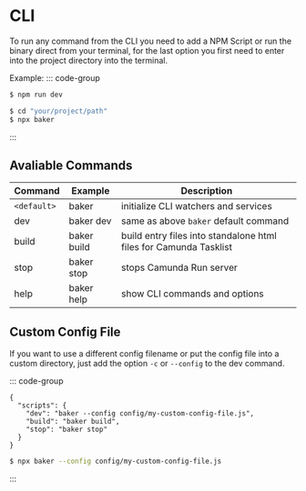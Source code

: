 # CLI
To run any command from the CLI you need to add a NPM Script or run the binary direct from your terminal, for the last option you first need to enter into the project directory into the terminal.

Example:
::: code-group
```sh [npm script usage]
$ npm run dev
```
```sh [CLI usage]
$ cd "your/project/path"
$ npx baker
```
:::

## Avaliable Commands
|Command    |Example     |Description|
|-----------|------------|-----------|
|`<default>`|baker       |initialize CLI watchers and services|
|dev        |baker dev   |same as above `baker` default command|
|build      |baker build |build entry files into standalone html files for Camunda Tasklist|
|stop       |baker stop  |stops Camunda Run server|
|help       |baker help  |show CLI commands and options|

## Custom Config File
If you want to use a different config filename or put the config file into a custom directory, just add the option `-c` or `--config` to the dev command.

::: code-group
```json{3} [package.json]
{
  "scripts": {
    "dev": "baker --config config/my-custom-config-file.js",
    "build": "baker build",
    "stop": "baker stop"
  }
}
```
```sh [directly on terminal]
$ npx baker --config config/my-custom-config-file.js
```
:::
